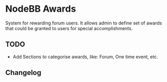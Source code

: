 # NodeBB Awards

System for rewarding forum users. It allows admin to define set of awards that could be granted to users for special accomplishments. 

## TODO

- Add Sections to categorise awards, like: Forum, One time event, etc.

## Changelog
